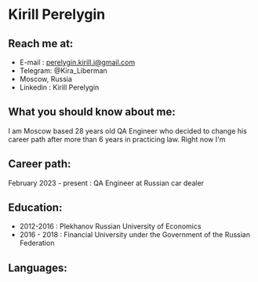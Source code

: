 # Kirill Perelygin
## Reach me at:
* E-mail : perelygin.kirill.i@gmail.com 
* Telegram: @Kira_Liberman
* Moscow, Russia
* Linkedin : Kirill Perelygin
## What you should know about me:
I am Moscow based 28 years old QA Engineer who decided to change his career path after more than 6 years in practicing law. Right now I'm 
## Career path:
February 2023 - present : QA Engineer at Russian car dealer
## Education:
* 2012-2016 : Plekhanov Russian University of Economics
* 2016 - 2018 : Financial University under the Government of the Russian Federation
## Languages: 
